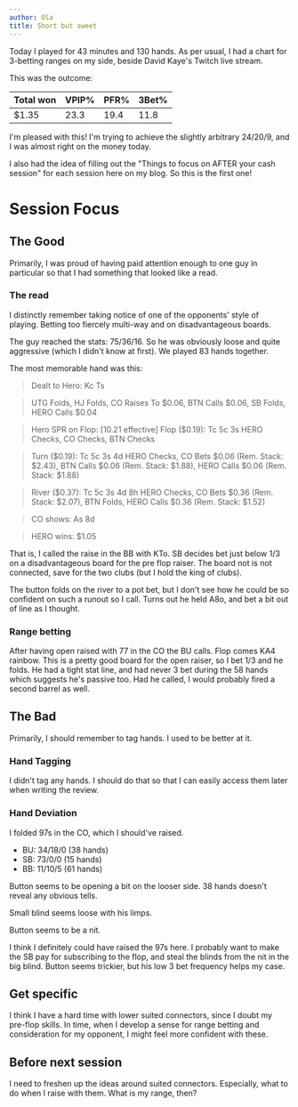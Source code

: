 ```yaml
---
author: Ola
title: Short but sweet
---
```


Today I played for 43 minutes and 130 hands. As per usual, I had a chart for 3-betting ranges on my side, beside David Kaye's Twitch live stream.

This was the outcome:

| Total won | VPIP% | PFR% | 3Bet% |
| --------- | ----- | ---- | ----- |
| $1.35     | 23.3  | 19.4 | 11.8  |

I'm pleased with this! I'm trying to achieve the slightly arbitrary $24/20/9$, and I was almost right on the money today.

I also had the idea of filling out the "Things to focus on AFTER your cash session" for each session here on my blog. So this is the first one!

# Session Focus

## The Good

Primarily, I was proud of having paid attention enough to one guy in particular so that I had something that looked like a read.

### The read

I distinctly remember taking notice of one of the opponents' style of playing. Betting too fiercely multi-way and on disadvantageous boards.

The guy reached the stats: 75/36/16. So he was obviously loose and quite aggressive (which I didn't know at first). We played 83 hands together.

The most memorable hand was this:

> Dealt to Hero: Kc Ts

> UTG Folds, HJ Folds, CO Raises To $0.06, BTN Calls $0.06, SB Folds, HERO Calls $0.04

> Hero SPR on Flop: [10.21 effective]
> Flop ($0.19): Tc 5c 3s
> HERO Checks, CO Checks, BTN Checks

> Turn ($0.19): Tc 5c 3s 4d
> HERO Checks, CO Bets $0.06 (Rem. Stack: $2.43), BTN Calls $0.06 (Rem. Stack: $1.88), HERO Calls $0.06 (Rem. Stack: $1.88)

> River ($0.37): Tc 5c 3s 4d 8h
> HERO Checks, CO Bets $0.36 (Rem. Stack: $2.07), BTN Folds, HERO Calls $0.36 (Rem. Stack: $1.52)

> CO shows: As 8d

> HERO wins: $1.05

That is, I called the raise in the BB with KTo. SB decides bet just below 1/3 on a disadvantageous board for the pre flop raiser. The board not is not connected, save for the two clubs (but I hold the king of clubs).

The button folds on the river to a pot bet, but I don't see how he could be so confident on such a runout so I call. Turns out he held A8o, and bet a bit out of line as I thought.

### Range betting

After having open raised with 77 in the CO the BU calls. Flop comes KA4 rainbow. This is a pretty good board for the open raiser, so I bet 1/3 and he folds. He had a tight stat line, and had never 3 bet during the 58 hands which suggests he's passive too. Had he called, I would probably fired a second barrel as well.

## The Bad

Primarily, I should remember to tag hands. I used to be better at it.

### Hand Tagging

I didn't tag any hands. I should do that so that I can easily access them later when writing the review.

### Hand Deviation

I folded 97s in the CO, which I should've raised.

- BU: 34/18/0 (38 hands)
- SB: 73/0/0 (15 hands)
- BB: 11/10/5 (61 hands)

Button seems to be opening a bit on the looser side. 38 hands doesn't reveal any obvious tells.

Small blind seems loose with his limps.

Button seems to be a nit.

I think I definitely could have raised the 97s here. I probably want to make the SB pay for subscribing to the flop, and steal the blinds from the nit in the big blind. Button seems trickier, but his low 3 bet frequency helps my case.

## Get specific

I think I have a hard time with lower suited connectors, since I doubt my pre-flop skills. In time, when I develop a sense for range betting and consideration for my opponent, I might feel more confident with these.

## Before next session

I need to freshen up the ideas around suited connectors. Especially, what to do when I raise with them. What is my range, then?
